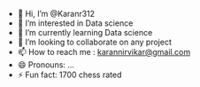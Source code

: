 - 👋 Hi, I’m @Karanr312
- 👀 I’m interested in Data science
- 🌱 I’m currently learning Data science
- 💞️ I’m looking to collaborate on any project
- 📫 How to reach me : karannirvikar@gmail.com
- 😄 Pronouns: ...
- ⚡ Fun fact: 1700 chess rated

<!---
Karanr312/Karanr312 is a ✨ special ✨ repository because its `README.md` (this file) appears on your GitHub profile.
You can click the Preview link to take a look at your changes.
--->
